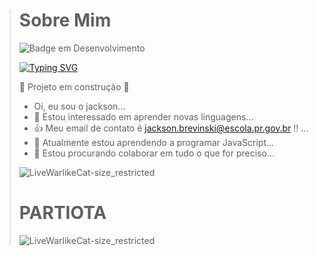 > # Sobre Mim
>
> ![Badge em Desenvolvimento](http://img.shields.io/static/v1?label=STATUS&message=EM%20DESENVOLVIMENTO&color=GREEN&style=for-the-badge)
>
>[![Typing SVG](https://readme-typing-svg.herokuapp.com/?color=00bfbf&size=35&center=true&vCenter=true&width=1000&lines=HEY,+MY+NAME+is+Jackson+Brevinski;I'm+16+years+old;I+from+Brasil,+PR;astalavista+baby!+:%29)](https://git.io/typing-svg)
>
> :construction: Projeto em construção :construction:
>
> -  Oi, eu sou o jackson...
> - 👀 Estou interessado em aprender novas linguagens...
> - 👍 Meu email de contato ẽ jackson.brevinski@escola.pr.gov.br !! ...
> - 🌱 Atualmente estou aprendendo a programar JavaScript...
> - 💞️ Estou procurando colaborar em tudo o que for preciso...
>
> ![LiveWarlikeCat-size_restricted](https://encrypted-tbn0.gstatic.com/images?q=tbn:ANd9GcSpYqmpKCAX_MECQO--qOwSo7z8IDLK2D7Xgw&usqp=CAU)
>
># PARTIOTA
>
> ![LiveWarlikeCat-size_restricted](https://encrypted-tbn0.gstatic.com/images?q=tbn:ANd9GcQVqIEXP9hhqcKbYf9G2PtTEEyt6AwL5cDtjQ&usqp=CAU)
> 
